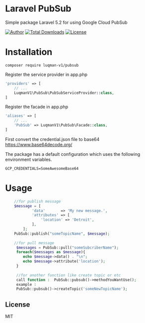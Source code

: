 # Laravel PubSub

Simple package Laravel 5.2 for using Google Cloud PubSub


[![Author](http://img.shields.io/badge/author-@luqmenul-blue.svg?style=flat-square)](https://twitter.com/luqmenul)
[![Total Downloads](https://poser.pugx.org/luqman-v1/pubsub/downloads)](https://packagist.org/packages/luqman-v1/pubsub)
[![License](https://poser.pugx.org/luqman-v1/pubsub/license)](https://packagist.org/packages/luqman-v1/pubsub)


# Installation


```
composer require luqman-v1/pubsub
```

Register the service provider in app.php

```php
'providers' => [
    // ...
    LuqmanV1\PubSub\PubSubServiceProvider::class,
]
```
Register the facade in app.php
```php
'aliases' => [
    // ...
    'PubSub' => LuqmanV1\PubSub\Facade::class,
]
```
First convert the credential.json file to base64 https://www.base64decode.org/

The package has a default configuration which uses the following environment variables.
```
GCP_CREDENTIALS=SomeAwesomeBase64
```

# Usage

```php
    //for publish message
    $message = [
            'data'       => 'My new message.',
            'attributes' => [
                'location' => 'Detroit',
            ],
        ];
    PubSub::publish("someTopicName", $message);
    
    //for pull message 
     $messages = PubSub::pull("someSubcriberName");
     foreach($messages as $message){
        echo $message->data() . "\n";
        echo $message->attribute('location');
     }
     
     //for another function like create topic or etc 
     call function :  PubSub::pubsub()->methodYouWantUse();
     example :
     PubSub::pubsub()->createTopic('someNewTopicName');
```

License
----

MIT

